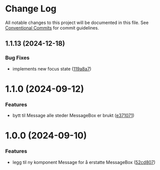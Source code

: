 # Change Log

All notable changes to this project will be documented in this file.
See [Conventional Commits](https://conventionalcommits.org) for commit guidelines.

## 1.1.13 (2024-12-18)

### Bug Fixes

- implements new focus state ([119a8a7](https://github.com/fremtind/jokul/commit/119a8a76efc5162b9ec48e6357c5297b4ac5f05c))

# 1.1.0 (2024-09-12)

### Features

- bytt til Message alle steder MessageBox er brukt ([e371071](https://github.com/fremtind/jokul/commit/e37107114c4ba2eafa856c041e5ef4bbf72313f8))

# 1.0.0 (2024-09-10)

### Features

- legg til ny komponent Message for å erstatte MessageBox ([52cd807](https://github.com/fremtind/jokul/commit/52cd807d4900dec00feffb14a84f9ee0f584bce6))
